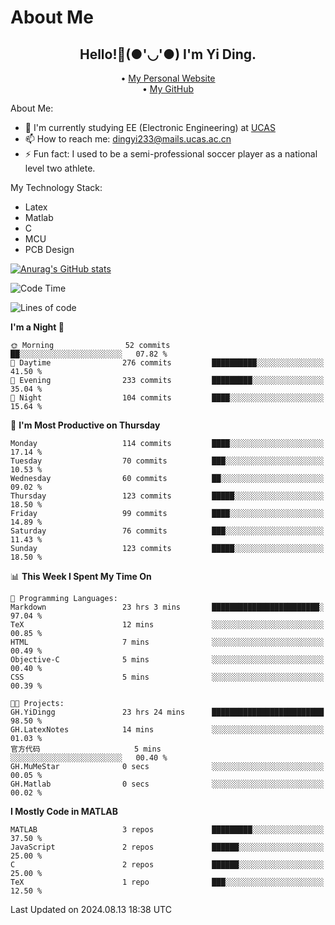 # About Me

<h2 style="text-align:center;"> Hello!👋(●'◡'●) I'm Yi Ding.</h2>

<div style="text-align:center;">
  • <a href="https://yidingg.github.io/YiDingg">My Personal Website</a><br>
  • <a href="https://github.com/YiDingg">My GitHub</a>
</div>

About Me:
- 🔭 I'm currently studying EE (Electronic Engineering) at [UCAS](https://www.ucas.ac.cn/)
- 📫 How to reach me: dingyi233@mails.ucas.ac.cn
- ⚡ Fun fact: I used to be a semi-professional soccer player as a national level two athlete.

My Technology Stack:
- Latex
- Matlab
- C
- MCU
- PCB Design

[![Anurag's GitHub stats](https://github-readme-stats.vercel.app/api?username=YiDingg)](https://github.com/anuraghazra/github-readme-stats)

<!--START_SECTION:waka-->
![Code Time](http://img.shields.io/badge/Code%20Time-274%20hrs%205%20mins-blue)

![Lines of code](https://img.shields.io/badge/From%20Hello%20World%20I%27ve%20Written-516.8%20thousand%20lines%20of%20code-blue)

**I'm a Night 🦉** 

```text
🌞 Morning                52 commits          ██░░░░░░░░░░░░░░░░░░░░░░░   07.82 % 
🌆 Daytime                276 commits         ██████████░░░░░░░░░░░░░░░   41.50 % 
🌃 Evening                233 commits         █████████░░░░░░░░░░░░░░░░   35.04 % 
🌙 Night                  104 commits         ████░░░░░░░░░░░░░░░░░░░░░   15.64 % 
```
📅 **I'm Most Productive on Thursday** 

```text
Monday                   114 commits         ████░░░░░░░░░░░░░░░░░░░░░   17.14 % 
Tuesday                  70 commits          ███░░░░░░░░░░░░░░░░░░░░░░   10.53 % 
Wednesday                60 commits          ██░░░░░░░░░░░░░░░░░░░░░░░   09.02 % 
Thursday                 123 commits         █████░░░░░░░░░░░░░░░░░░░░   18.50 % 
Friday                   99 commits          ████░░░░░░░░░░░░░░░░░░░░░   14.89 % 
Saturday                 76 commits          ███░░░░░░░░░░░░░░░░░░░░░░   11.43 % 
Sunday                   123 commits         █████░░░░░░░░░░░░░░░░░░░░   18.50 % 
```


📊 **This Week I Spent My Time On** 

```text
💬 Programming Languages: 
Markdown                 23 hrs 3 mins       ████████████████████████░   97.04 % 
TeX                      12 mins             ░░░░░░░░░░░░░░░░░░░░░░░░░   00.85 % 
HTML                     7 mins              ░░░░░░░░░░░░░░░░░░░░░░░░░   00.49 % 
Objective-C              5 mins              ░░░░░░░░░░░░░░░░░░░░░░░░░   00.40 % 
CSS                      5 mins              ░░░░░░░░░░░░░░░░░░░░░░░░░   00.39 % 

🐱‍💻 Projects: 
GH.YiDingg               23 hrs 24 mins      █████████████████████████   98.50 % 
GH.LatexNotes            14 mins             ░░░░░░░░░░░░░░░░░░░░░░░░░   01.03 % 
官方代码                     5 mins              ░░░░░░░░░░░░░░░░░░░░░░░░░   00.40 % 
GH.MuMeStar              0 secs              ░░░░░░░░░░░░░░░░░░░░░░░░░   00.05 % 
GH.Matlab                0 secs              ░░░░░░░░░░░░░░░░░░░░░░░░░   00.02 % 
```

**I Mostly Code in MATLAB** 

```text
MATLAB                   3 repos             █████████░░░░░░░░░░░░░░░░   37.50 % 
JavaScript               2 repos             ██████░░░░░░░░░░░░░░░░░░░   25.00 % 
C                        2 repos             ██████░░░░░░░░░░░░░░░░░░░   25.00 % 
TeX                      1 repo              ███░░░░░░░░░░░░░░░░░░░░░░   12.50 % 
```




 Last Updated on 2024.08.13 18:38 UTC
<!--END_SECTION:waka-->

